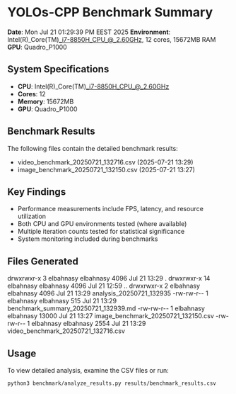 # YOLOs-CPP Benchmark Summary

**Date**: Mon Jul 21 01:29:39 PM EEST 2025
**Environment**: Intel(R)_Core(TM)_i7-8850H_CPU_@_2.60GHz, 12 cores, 15672MB RAM
**GPU**: Quadro_P1000

## System Specifications
- **CPU**: Intel(R)_Core(TM)_i7-8850H_CPU_@_2.60GHz
- **Cores**: 12
- **Memory**: 15672MB
- **GPU**: Quadro_P1000

## Benchmark Results

The following files contain the detailed benchmark results:

- video_benchmark_20250721_132716.csv (2025-07-21 13:29)
- image_benchmark_20250721_132150.csv (2025-07-21 13:27)

## Key Findings

- Performance measurements include FPS, latency, and resource utilization
- Both CPU and GPU environments tested (where available)
- Multiple iteration counts tested for statistical significance
- System monitoring included during benchmarks

## Files Generated

drwxrwxr-x  3 elbahnasy elbahnasy  4096 Jul 21 13:29 .
drwxrwxr-x 14 elbahnasy elbahnasy  4096 Jul 21 12:59 ..
drwxrwxr-x  2 elbahnasy elbahnasy  4096 Jul 21 13:29 analysis_20250721_132935
-rw-rw-r--  1 elbahnasy elbahnasy   515 Jul 21 13:29 benchmark_summary_20250721_132939.md
-rw-rw-r--  1 elbahnasy elbahnasy 13000 Jul 21 13:27 image_benchmark_20250721_132150.csv
-rw-rw-r--  1 elbahnasy elbahnasy  2554 Jul 21 13:29 video_benchmark_20250721_132716.csv

## Usage

To view detailed analysis, examine the CSV files or run:
```bash
python3 benchmark/analyze_results.py results/benchmark_results.csv
```

